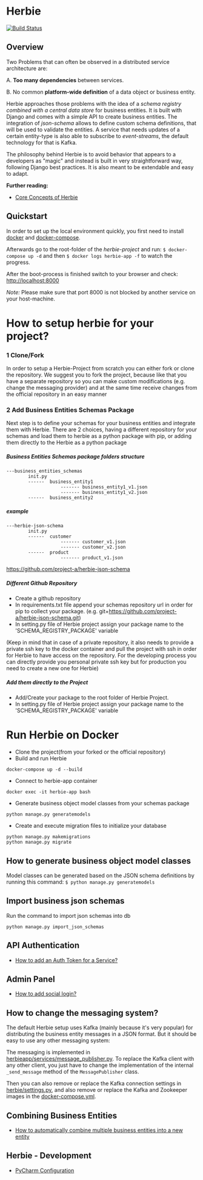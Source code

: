 # Herbie

[![Build Status](https://travis-ci.org/project-a/herbie.svg?branch=master)](https://travis-ci.org/project-a/herbie)


## Overview

Two Problems that can often be observed in a distributed service architecture are:

A. **Too many dependencies** between services.

B. No common **platform-wide definition** of a data object or business entity.

Herbie approaches those problems with the idea of a _schema registry combined with a central data store_ for business 
entities. 
It is built with Django and comes with a simple API to create business entities. The integration of _json-schema_ 
allows to define custom schema definitions, that will be used to validate the entities. A service that
needs updates of a certain entity-type is also able to subscribe to _event-streams_, the default technology 
for that is Kafka.

The philosophy behind Herbie is to avoid behavior that appears to a developers as "magic" and instead is built in very
straightforward way, following Django best practices. It is also meant to be extendable and easy to adapt.

**Further reading:**

- [Core Concepts of Herbie](docs/core_concepts.md)


## Quickstart

In order to set up the local environment quickly, you first need to install [docker](https://docs.docker.com/install/#server)
and [docker-compose](https://docs.docker.com/compose/install/).

Afterwards go to the root-folder of the _herbie-project_ and run:
`$ docker-compose up -d`
and then 
`$ docker logs herbie-app -f` 
to watch the progress.

After the boot-process is finished switch to your browser and check: [http://localhost:8000](http://localhost:8000)


_Note:_ Please make sure that port 8000 is not blocked by another service on your host-machine.

# How to setup herbie for your project?
### 1 Clone/Fork
In order to setup a Herbie-Project from scratch you can either fork or clone the repository. We suggest you to fork the project, 
because like that you have a separate repository so you can make custom modifications (e.g. change the messaging provider) 
and at the same time receive changes from the official repository in an easy manner

### 2 Add Business Entities Schemas Package
Next step is to define your schemas for your business entities and integrate them with Herbie. There are 2 choices, having a different
repository for your schemas and load them to herbie as a python package with pip, or adding them directly to the Herbie as a python package

##### Business Entities Schemas package folders structure
```
---business_entities_schemas
        init.py 
        ------  business_entity1
                    ------- business_entity1_v1.json
                    ------- business_entity1_v2.json    
        ------  business_entity2
```
##### example
```
---herbie-json-schema
        init.py
        ------  customer
                    ------- customer_v1.json
                    ------- customer_v2.json    
        ------  product
                    ------- product_v1.json
```
https://github.com/project-a/herbie-json-schema


##### Different Github Repository
- Create a github repository
- In requirements.txt file append your schemas repository url in order for pip to collect your package.
(e.g.  git+https://github.com/project-a/herbie-json-schema.git)
- In setting.py file of Herbie project assign your package name to the 'SCHEMA_REGISTRY_PACKAGE' variable

(Keep in mind that in case of a private repository, it also needs to provide a private ssh key to the docker container and pull the project with ssh in order for Herbie
to have access on the repository. For the developing process you can directly provide you personal private ssh key but for production you need to create a new one
for Herbie)

##### Add them directly to the Project
- Add/Create your package to the root folder of Herbie Project.
- In setting.py file of Herbie project assign your package name to the 'SCHEMA_REGISTRY_PACKAGE' variable

# Run Herbie on Docker
- Clone the project(from your forked or the official repository)
- Build and run Herbie
```
docker-compose up -d --build
```
- Connect to herbie-app container
```
docker exec -it herbie-app bash
```
- Generate business object model classes from your schemas package
```
python manage.py generatemodels
```

- Create and execute migration files to initialize your database
```
python manage.py makemigrations
python manage.py migrate
```

## How to generate business object model classes
Model classes can be generated based on the JSON schema definitions by running this command:
`$ python manage.py generatemodels`


## Import business json schemas

Run the command to import json schemas into db

`python manage.py import_json_schemas`


## API Authentication
- [How to add an Auth Token for a Service?](docs/add_service_client.md)

## Admin Panel
- [How to add social login?](docs/social_login.md)

## How to change the messaging system?
The default Herbie setup uses Kafka (mainly because it's very popular) for distributing
the business entity messages in a JSON format. But it should be easy to use any other
messaging system:

The messaging is implemented in
[herbieapp/services/message_publisher.py](herbieapp/services/message_publisher.py).
To replace the Kafka client with any other client, you just have to change the
implementation of the internal `_send_message` method of the `MessagePublisher` class.

Then you can also remove or replace the Kafka connection settings in
[herbie/settings.py](herbie/settings.py), and also remove or replace the Kafka and
Zookeeper images in the [docker-compose.yml](docker-compose.yml).


## Combining Business Entities
- [How to automatically combine multiple business entities into a new entity](docs/combining_business_entities.md)

## Herbie - Development
- [PyCharm Configuration](docs/pycharm_config.md)
